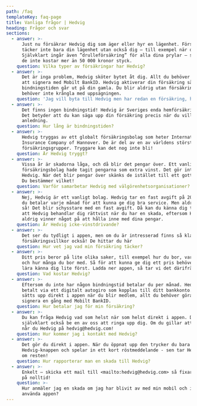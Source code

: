 ```yaml
---
path: /faq
templateKey: faq-page
title: Vanliga frågor | Hedvig
heading: Frågor och svar
sections:
  - answer: >-
      Just nu försäkrar Hedvig dig som äger eller hyr en lägenhet. Försäkringen
      täcker inte bara din lägenhet utan också dig – till exempel när du reser.
      Självklart ingår även ”drulleförsäkring” för alla dina prylar – så länge
      de inte kostar mer än 50 000 kronor styck.
    question: Vilka typer av försäkringar har Hedvig?
  - answer: >-
      Det är inga problem, Hedvig sköter bytet åt dig. Allt du behöver göra är
      att signera med Mobilt BankID. Hedvig aktiverar din försäkring så fort
      bindningstiden går ut på din gamla. Du blir aldrig utan försäkring och
      behöver inte krångla med uppsägningen.
    question: 'Jag vill byta till Hedvig men har redan en försäkring, hur gör jag?'
  - answer: >-
      Det finns ingen bindningstid! Hedvig är Sveriges enda hemförsäkring utan.
      Det betyder att du kan säga upp din försäkring precis när du vill, utan
      anledning.
    question: Hur lång är bindningstiden?
  - answer: >-
      Hedvig tryggas av ett globalt försäkrings­bolag som heter International
      Insurance Company of Hannover. De är del av en av världens största
      försäkringsgrupper. Tryggare kan det nog inte bli!
    question: Är Hedvig tryggt?
  - answer: >-
      Vissa år är skadorna låga, och då blir det pengar över. Ett vanligt
      försäkrings­bolag hade tagit pengarna som extra vinst. Det gör inte
      Hedvig. När det blir pengar över skänks de istället till ett gott ändamål.
      Du bestämmer vilket!
    question: Varför samarbetar Hedvig med välgörenhets­organisationer?
  - answer: >-
      Nej, Hedvig är ett vanligt bolag. Hedvig tar en fast avgift på 20% av det
      du betalar varje månad för att kunna ge dig bra service. Men aldrig mer än
      så! Det blir schysstare med en fast avgift. Då kan du känna dig trygg med
      att Hedvig behandlar dig rättvist när du har en skada, eftersom Hedvig
      aldrig vinner något på att hålla inne med dina pengar.
    question: Är Hedvig icke-vinstdrivande?
  - answer: >-
      Det ser du tydligt i appen, men om du är intresserad finns så klart hela
      försäkringsvillkor också! De hittar du här
    question: Hur vet jag vad min försäkring täcker?
  - answer: >-
      Ditt pris beror på lite olika saker, till exempel hur du bor, var du bor
      och hur många du bor med. Så för att kunna ge dig ett pris behöver Hedvig
      lära känna dig lite först. Ladda ner appen, så tar vi det därifrån!
    question: Vad kostar Hedvig?
  - answer: >-
      Eftersom du inte har någon bindningstid betalar du per månad. Hedvig tar
      betalt via ett digitalt autogiro som kopplas till ditt bankkonto. Det
      sätts upp direkt i appen när du blir medlem, allt du behöver göra är att
      signera en gång med Mobilt BankID.
    question: Hur betalar jag för min försäkring?
  - answer: >-
      Du kan fråga Hedvig vad som helst när som helst direkt i appen. Du kan
      självklart också be en av oss att ringa upp dig. Om du gillar att maila
      når du Hedvig på hedvig@hedvig.com!
    question: Hur kommer jag i kontakt med Hedvig?
  - answer: >-
      Det gör du direkt i appen. När du öppnat upp den trycker du bara på
      Hedvig-knappen och spelar in ett kort röstmeddelande - sen tar Hedvig hand
      om resten!
    question: Hur rapporterar man en skada till Hedvig?
  - answer: >-
      Enkelt – skicka ett mail till <mailto:hedvig@hedvig.com> så fixar vi det
      på nolltid!
    question: >-
      Hur anmäler jag en skada om jag har blivit av med min mobil och inte kan
      använda appen?
---
```



